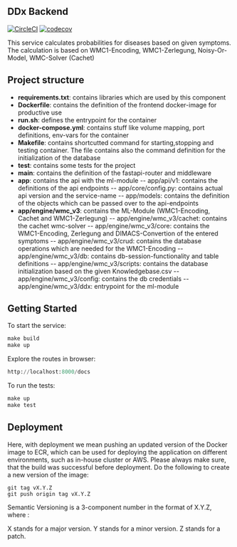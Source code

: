## DDx Backend

[![CircleCI](https://circleci.com/bb/qlaym/ddx-backend.svg?style=svg)](https://circleci.com/bb/qlaym/ddx-backend)
[![codecov](https://codecov.io/bb/qlaym/ddx-backend/branch/master/graph/badge.svg?token=5XCNMNR4I2)](https://codecov.io/bb/qlaym/ddx-backend)

This service calculates probabilities for diseases based on given symptoms. The calculation is based on WMC1-Encoding, WMC1-Zerlegung, Noisy-Or-Model, WMC-Solver (Cachet)

## Project structure
- **requirements.txt**: contains libraries which are used by this component
- **Dockerfile**: contains the definition of the frontend docker-image for productive use
- **run.sh**: defines the entrypoint for the container
- **docker-compose.yml**: contains stuff like volume mapping, port definitions, env-vars for the container
- **Makefile**: contains shortcutted command for starting,stopping and testing container. The file contains also the command definition for the initialization of the database
- **test**: contains some tests for the project
- **main**: contains the definition of the fastapi-router and middleware
- **app**: contains the api with the ml-module
-- app/api/v1: contains the definitions of the api endpoints
-- app/core/config.py: contains actual api version and the service-name
-- app/models: contains the definition of the objects which can be passed over to the api-endpoints
- **app/engine/wmc_v3**: contains the ML-Module (WMC1-Encoding, Cachet and WMC1-Zerlegung)
-- app/engine/wmc_v3/cachet: contains the cachet wmc-solver
-- app/engine/wmc_v3/core: contains the WMC1-Encoding, Zerlegung and DIMACS-Convertion of the entered symptoms
-- app/engine/wmc_v3/crud: contains the database operations which are needed for the WMC1-Encoding
-- app/engine/wmc_v3/db: contains db-session-functionality and table definitions
-- app/engine/wmc_v3/scripts: contains the database initialization based on the given Knowledgebase.csv
-- app/engine/wmc_v3/config: contains the db credentials
-- app/engine/wmc_v3/ddx: entrypoint for the ml-module

## Getting Started

To start the service:
```python
make build
make up
```

Explore the routes in browser:

```python
http://localhost:8000/docs
```

To run the tests:

```python
make up
make test
```

## Deployment
Here, with deployment we mean pushing an updated version of the Docker image to ECR, which can be used for deploying the application on different environments, such as in-house cluster or AWS. Please always make sure, that the build was successful before deployment. Do the following to create a new version of the image:

```
git tag vX.Y.Z
git push origin tag vX.Y.Z
```

Semantic Versioning is a 3-component number in the format of X.Y.Z, where :

X stands for a major version.
Y stands for a minor version.
Z stands for a patch. 
